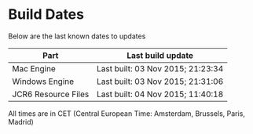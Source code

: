 # Build Dates

Below are the last known dates to updates

Part | Last build update
-----|-----
Mac Engine | Last built: 03 Nov 2015; 21:23:34
Windows Engine | Last built: 03 Nov 2015; 21:31:06
JCR6 Resource Files | Last built: 04 Nov 2015; 11:40:18
All times are in CET (Central European Time: Amsterdam, Brussels, Paris, Madrid)



